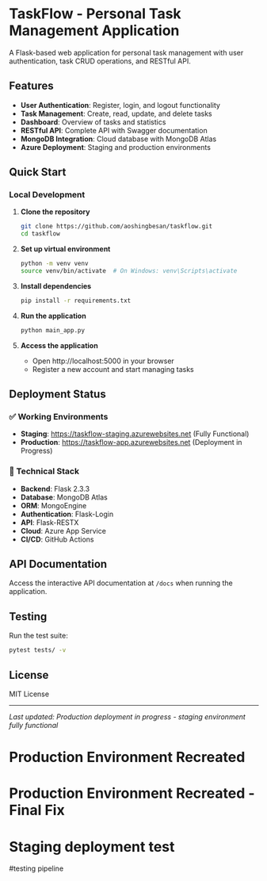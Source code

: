 # TaskFlow - Personal Task Management Application

A Flask-based web application for personal task management with user authentication, task CRUD operations, and RESTful API.

## Features

- **User Authentication**: Register, login, and logout functionality
- **Task Management**: Create, read, update, and delete tasks
- **Dashboard**: Overview of tasks and statistics
- **RESTful API**: Complete API with Swagger documentation
- **MongoDB Integration**: Cloud database with MongoDB Atlas
- **Azure Deployment**: Staging and production environments

## Quick Start

### Local Development

1. **Clone the repository**
   ```bash
   git clone https://github.com/aoshingbesan/taskflow.git
   cd taskflow
   ```

2. **Set up virtual environment**
   ```bash
   python -m venv venv
   source venv/bin/activate  # On Windows: venv\Scripts\activate
   ```

3. **Install dependencies**
   ```bash
   pip install -r requirements.txt
   ```

4. **Run the application**
   ```bash
   python main_app.py
   ```

5. **Access the application**
   - Open http://localhost:5000 in your browser
   - Register a new account and start managing tasks

## Deployment Status

### ✅ Working Environments
- **Staging**: https://taskflow-staging.azurewebsites.net (Fully Functional)
- **Production**: https://taskflow-app.azurewebsites.net (Deployment in Progress)

### 🔧 Technical Stack
- **Backend**: Flask 2.3.3
- **Database**: MongoDB Atlas
- **ORM**: MongoEngine
- **Authentication**: Flask-Login
- **API**: Flask-RESTX
- **Cloud**: Azure App Service
- **CI/CD**: GitHub Actions

## API Documentation

Access the interactive API documentation at `/docs` when running the application.

## Testing

Run the test suite:
```bash
pytest tests/ -v
```

## License

MIT License

---
*Last updated: Production deployment in progress - staging environment fully functional*
# Production Environment Recreated
# Production Environment Recreated - Final Fix
# Staging deployment test
#testing pipeline
